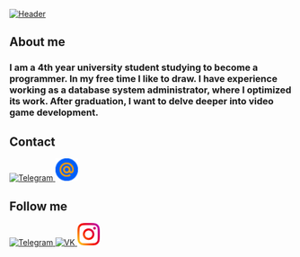 [![Header](https://github.com/HelenGapicheva/helengapicheva/blob/main/assets/SEILOR_MOON.png)](https://www.instagram.com/helen_gapicheva)

## About me
### I am a 4th year university student studying to become a programmer. In my free time I like to draw. I have experience working as a database system administrator, where I optimized its work. After graduation, I want to delve deeper into video game development.

## Contact
<div id="contact">
    <a href="https://t.me/gapart_h" target="_blank">
      <img src="https://cdn-icons-png.flaticon.com/512/2111/2111646.png" width="40" height="40" alt="Telegram" />
    </a>
    <a href="mailto:ananas2.13@mail.ru" target="_blank">
      <img src="assets/mail.png" width="40" height="40" alt="Mail.ru"/>
    </a>
  </div>

## Follow me
<div id="contact">
    <a href="https://t.me/gapart_h" target="_blank">
      <img src="https://cdn-icons-png.flaticon.com/512/2111/2111646.png" width="40" height="40" alt="Telegram" />
    </a>
    <a href="https://vk.com/ananashell" target="_blank">
      <img src="https://cdn-icons-png.flaticon.com/512/145/145813.png" width="40" height="40" alt="VK"/>
    </a>
    <a href="https://www.instagram.com/helengapicheva/" target="_blank">
      <img src="assets/instagram.png" width="40" height="40" alt="Instagram" />
    </a>
  </div>